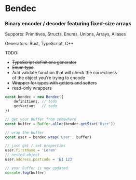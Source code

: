 # Bendec

### Binary encoder / decoder featuring fixed-size arrays

Supports: Primitives, Structs, Enums, Unions, Arrays, Aliases

Generators: Rust, TypeScript, C++

TODO:

* ~~TypeScript definitions generator~~
* ~~Enum type~~
* Add validate function that will check the correctness  
  of the object you're trying to encode
* ~~Wrapper for types with getters and setters~~
* read-only wrappers

```js
const bendec = new Bendec({
    definitions, // todo
    getVariant   // todo
})

// get your Buffer from somewhere
const buffer = Buffer.alloc(bendec.getSize('User'))

// wrap the buffer 
const user = bendec.wrap('User', buffer)

// just get / set properties
user.firstName = 'Lorem'
// nested object
user.address.postcode = 'E1 123'

// your Buffer is now updated
console.log(buffer)

```
